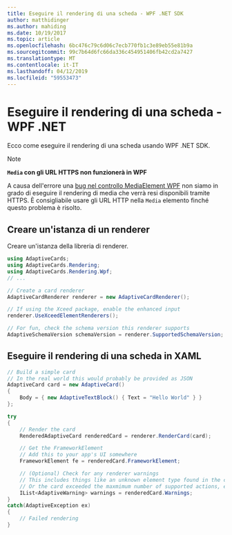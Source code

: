 ```yaml
---
title: Eseguire il rendering di una scheda - WPF .NET SDK
author: matthidinger
ms.author: mahiding
ms.date: 10/19/2017
ms.topic: article
ms.openlocfilehash: 6bc476c79c6d06c7ecb770fb1c3e89eb55e81b9a
ms.sourcegitcommit: 99c7b64d6fc66da336c454951406fb42cd2a7427
ms.translationtype: MT
ms.contentlocale: it-IT
ms.lasthandoff: 04/12/2019
ms.locfileid: "59553473"
---
```

# <a name="render-a-card---net-wpf"></a>Eseguire il rendering di una scheda - WPF .NET

Ecco come eseguire il rendering di una scheda usando WPF .NET SDK.

> [!NOTE]
> **`Media` con gli URL HTTPS non funzionerà in WPF**
> 
> A causa dell'errore una [bug nel controllo MediaElement WPF](https://stackoverflow.com/questions/30702505/playing-media-from-https-site-in-media-element-throwing-null-reference-exception) non siamo in grado di eseguire il rendering di media che verrà resi disponibili tramite HTTPS. È consigliabile usare gli URL HTTP nella `Media` elemento finché questo problema è risolto.  

## <a name="instantiate-a-renderer"></a>Creare un'istanza di un renderer

Creare un'istanza della libreria di renderer. 

```csharp
using AdaptiveCards;
using AdaptiveCards.Rendering;
using AdaptiveCards.Rendering.Wpf;
// ...

// Create a card renderer
AdaptiveCardRenderer renderer = new AdaptiveCardRenderer();

// If using the Xceed package, enable the enhanced input
renderer.UseXceedElementRenderers();

// For fun, check the schema version this renderer supports
AdaptiveSchemaVersion schemaVersion = renderer.SupportedSchemaVersion;
```

## <a name="render-a-card-to-xaml"></a>Eseguire il rendering di una scheda in XAML

```csharp
// Build a simple card
// In the real world this would probably be provided as JSON
AdaptiveCard card = new AdaptiveCard()
{
    Body = { new AdaptiveTextBlock() { Text = "Hello World" } }
};

try
{
    // Render the card
    RenderedAdaptiveCard renderedCard = renderer.RenderCard(card);

    // Get the FrameworkElement
    // Add this to your app's UI somewhere
    FrameworkElement fe = renderedCard.FrameworkElement;

    // (Optional) Check for any renderer warnings
    // This includes things like an unknown element type found in the card
    // Or the card exceeded the maxmimum number of supported actions, etc
    IList<AdaptiveWarning> warnings = renderedCard.Warnings;
}
catch(AdaptiveException ex)
{
    // Failed rendering
}
```

